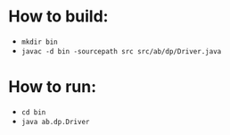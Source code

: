 # How to build:
* `mkdir bin`
* `javac -d bin -sourcepath src src/ab/dp/Driver.java`

# How to run:
* `cd bin`
* `java ab.dp.Driver`
